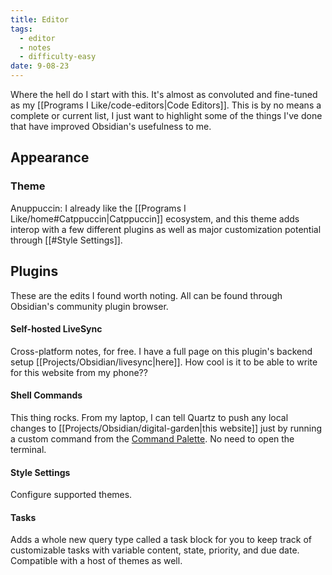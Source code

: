 ```yaml
---
title: Editor
tags:
  - editor
  - notes
  - difficulty-easy
date: 9-08-23
---
```

Where the hell do I start with this. It's almost as convoluted and fine-tuned as my [[Programs I Like/code-editors|Code Editors]]. This is by no means a complete or current list, I just want to highlight some of the things I've done that have improved Obsidian's usefulness to me.

## Appearance
### Theme
Anuppuccin: I already like the [[Programs I Like/home#Catppuccin|Catppuccin]] ecosystem, and this theme adds interop with a few different plugins as well as major customization potential through [[#Style Settings]]. 
## Plugins
These are the edits I found worth noting. All can be found through Obsidian's community plugin browser.
#### Self-hosted LiveSync
Cross-platform notes, for free. I have a full page on this plugin's backend setup [[Projects/Obsidian/livesync|here]]. How cool is it to be able to write for this website from my phone??
#### Shell Commands
This thing rocks. From my laptop, I can tell Quartz to push any local changes to [[Projects/Obsidian/digital-garden|this website]] just by running a custom command from the [Command Palette](https://help.obsidian.md/Plugins/Command+palette). No need to open the terminal.
#### Style Settings
Configure supported themes.
#### Tasks
Adds a whole new query type called a task block for you to keep track of customizable tasks with variable content, state, priority, and due date. Compatible with a host of themes as well.
